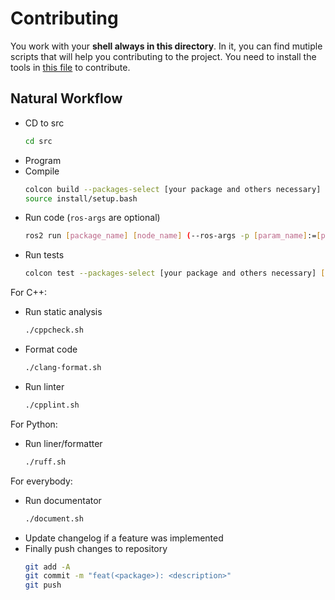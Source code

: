 # Contributing

You work with your **shell always in this directory**. In it, you can find mutiple scripts that will help you contributing to the project. You need to install the tools in [this file](../technologies.md) to contribute.

## Natural Workflow 

- CD to src
  ```sh
  cd src
  ```
- Program
- Compile
  ```sh
  colcon build --packages-select [your package and others necessary]
  source install/setup.bash
  ```
- Run code (`ros-args` are optional)
  ```sh
  ros2 run [package_name] [node_name] (--ros-args -p [param_name]:=[param_value])
  ```
- Run tests
  ```sh
  colcon test --packages-select [your package and others necessary] [--event-handler=console_direct+] #last part for verbose
  ```
For C++:
- Run static analysis
  ```sh
  ./cppcheck.sh
  ```
- Format code
  ```sh
  ./clang-format.sh
  ```
- Run linter
  ```sh 
  ./cpplint.sh
  ```
For Python:
- Run liner/formatter
  ```sh
  ./ruff.sh 
  ```
For everybody:
- Run documentator
  ```sh
  ./document.sh
  ```
- Update changelog if a feature was implemented
- Finally push changes to repository
  ```sh
  git add -A
  git commit -m "feat(<package>): <description>"
  git push
  ```

